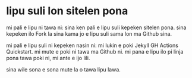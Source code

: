 # lipu suli lon sitelen pona

mi pali e lipu ni tawa ni: sina ken pali e lipu suli kepeken sitelen pona. sina kepeken ilo Fork la sina kama jo e lipu suli sama lon ma Github sina. 

mi pali e lipu suli ni kepeken nasin ni: mi lukin e poki Jekyll GH Actions Quickstart. mi mute e poki ni tawa ma Github ni. mi pana e lipu ilo pi linja pona tawa poki ni, mi ante e ijo lili. 

sina wile sona e sona mute la o tawa lipu lawa.

